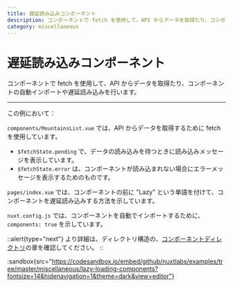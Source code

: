 ```yaml
---
title: 遅延読み込みコンポーネント
description: コンポーネントで fetch を使用して、API からデータを取得たり、コンポーネントの自動インポートや遅延読み込みを行います。
category: miscellaneous
---
```


# 遅延読み込みコンポーネント

コンポーネントで fetch を使用して、API からデータを取得たり、コンポーネントの自動インポートや遅延読み込みを行います。

---

この例において：

`components/MountainsList.vue` では、API からデータを取得するために fetch を使用しています。

- `$fetchState.pending` で、データの読み込みを待つときに読み込みメッセージを表示しています。
- `$fetchState.error` は、コンポーネントが読み込まれない場合にエラーメッセージを表示するためのものです。

`pages/index.vue` では、コンポーネントの前に "Lazy" という単語を付けて、コンポーネントを遅延読み込みする方法を示しています。

`nuxt.config.js` では、コンポーネントを自動でインポートするために、`components: true` を示しています。

::alert{type="next"}
より詳細は、ディレクトリ構造の、[コンポーネントディレクトリ](/docs/directory-structure/components)の章を確認してください。
::

:sandbox{src="https://codesandbox.io/embed/github/nuxtlabs/examples/tree/master/miscellaneous/lazy-loading-components?fontsize=14&hidenavigation=1&theme=dark&view=editor"}
